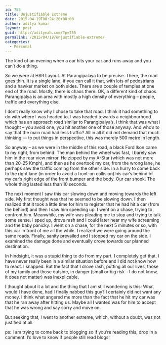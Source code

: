 ```yaml
---
id: 755
title: Unjustifiable Extreme
date: 2015-04-19T00:24:20+00:00
author: aditya kumar
layout: post
guid: http://adityeah.com/?p=755
permalink: /2015/04/19/unjustifiable-extreme/
categories:
  - Personal
---
```

The kind of an evening when a car hits your car and runs away and you can&#8217;t do a thing.

So we were at HSR Layout. At Parangipalaya to be precise. There, the road goes thin. It is a single lane, if you can call it that, with lots of pedestrians and a hawker market on both sides. There are a couple of temples at one end of the road. Mostly, there is chaos there. OK, a different kind of chaos. Parangipalya is an area with mostly a high density of everything &#8211; people, traffic and everything else.

I don&#8217;t really know why I chose to take that road. I think it had something to do with where I was headed to. I was headed towards a neighbourhood which has an approach road similar to Parangipalya&#8217;s. I think that was what I thought &#8211; you avoid one, you hit another one of those anyway. And who&#8217;s to say that the main road had less traffic? All in all it did not demand that much thinking &#8212; to put things in perspective, this was merely 500 metre in length.

So anyway &#8211; as we were in the middle of this road, a black Ford Ikon came to my right, from behind. The man behind the wheel was fast, I barely saw him in the rear view mirror. He zipped by my A-Star (which was not more than 20-25 Kmph), and then as he overtook my car, from the wrong lane, he perhaps saw the traffic coming from the other side. In a hurry to come back to the right lane (in order to avoid a front-on collision) his car&#8217;s behind hit my car&#8217;s right edge of the front bumper and the body. Our car shook. The whole thing lasted less than 10 seconds.

The next moment I saw this car slowing down and moving towards the left side. My first thought was that he seemed to be slowing down. I then realized that it took a little time for him to register that he had hit a car (from the behind) and then I saw him speeding up. I went on a chase, trying to confront him. Meanwhile, my wife was pleading me to stop and trying to talk some sense. I sped up, drove rash and I could later hear my wife screaming and the baby panicky. I went on a chase, for the next 5 minutes or so, with this car in front of me all the while. I realized we were going around the same roads. Finally, sanity prevailed and I stopped my car on the side. I examined the damage done and eventually drove towards our planned destination.

In hindsight, it was a stupid thing to do from my part, I completely get that. I have never really been in a similar situation before and I did not know how to react. I snapped. But the fact that I drove rash, putting all our lives, those of my family and those outside, in danger (small or big risk &#8211; I do not know, it does not matter) was inexplicable. 

I thought about it a lot and the thing that I am still wondering is this: What would I have done, had I finally nabbed this guy? I certainly did not want any money. I think what angered me more than the fact that he hit my car was that he ran away after hitting us. Maybe all I wanted was for him to accept that he was wrong and say sorry and move on. 

But seeking that, I went to another extreme, which, without a doubt, was not justified at all.

ps: I am trying to come back to blogging so if you&#8217;re reading this, drop in a comment. I&#8217;d love to know if people still read blogs!